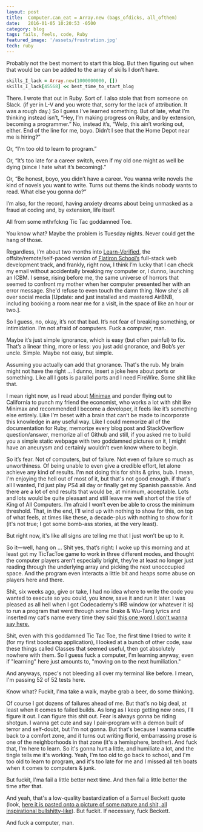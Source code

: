 ```yaml
---
layout: post
title:  Computer.can_eat = Array.new (bags_ofdicks, all_ofthem)
date:   2016-01-05 10:20:53 -0500
category: blog
tags: fails, feels, code, Ruby
featured_image: '/assets/frustration.jpg'
tech: ruby
---
```


Probably not the best moment to start this blog. But then figuring out when that would be can be added to the array of skills I don’t have. 

```ruby
skills_I_lack = Array.new(1000000000, [])  
skills_I_lack[45568] << best_time_to_start_blog
```

There. I wrote that out in Ruby. Sort of. I also stole that from someone on Slack. (if yer in L-V and you wrote that, sorry for the lack of attribution. It was a rough day.) So I guess I’ve learned something. But of late, what I’m thinking instead isn’t, “Hey, I’m making progress on Ruby, and by extension, becoming a programmer.” No, instead it’s, “Welp, this ain’t working out, either. End of the line for me, boyo. Didn’t I see that the Home Depot near me is hiring?”

Or, “I’m too old to learn to program.” 

Or, “It’s too late for a career switch, even if my old one might as well be dying (since I hate what it’s becoming).”

Or, “Be honest, boyo, you didn’t have a career. You wanna write novels the kind of novels you want to write. Turns out thems the kinds nobody wants to read. What else you gonna do?”

I’m also, for the record, having anxiety dreams about being unmasked as a fraud at coding and, by extension, life itself. 

All from some mthrfckng Tic Tac goddamned Toe. 

You know what? Maybe the problem is Tuesday nights. Never could get the hang of those. 

Regardless, I’m about two months into <a href="http://learn.co">Learn-Verified</a>, the offsite/remote/self-paced version of <a href="http://flatironschool.com">Flatiron School’s</a> full-stack web development track, and frankly, right now, I think I’m lucky that I can check my email without accidentally breaking my computer or, I dunno, launching an ICBM. I sense, rising before me, the same universe of horrors that seemed to confront my mother when her computer presented her with an error message. She'd refuse to even touch the damn thing. Now she's all over social media [Update: and just installed and mastered AirBNB, including booking a room near me for a visit, in the space of like an hour or two.].

So I guess, no, okay, it’s not that bad. It’s not fear of breaking something, or intimidation. I’m not afraid of computers. Fuck a computer, man. 

Maybe it’s just simple ignorance, which is easy (but often painful) to fix. That’s a linear thing, more or less: you just add gnorance, and Bob’s yer uncle. Simple. Maybe not easy, but simple. 

Assuming you actually can add that gnorance. That's the rub. My brain might not have the right ... I dunno, insert a joke here about ports or something. Like all I gots is parallel ports and I need FireWire. Some shit like that. 

I mean right now, as I read about <a href="https://en.wikipedia.org/wiki/Minimax">Minimax</a> and ponder flying out to California to punch my friend the economist, who works a lot with shit like Minimax and recommended I become a developer, it feels like it’s something else entirely. Like I’m beset with a brain that can’t be made to incorporate this knowledge in any useful way. Like I could memorize all of the documentation for Ruby, memorize every blog post and StackOverflow question/answer, memorize all of Github and still, if you asked me to build you a simple static webpage with two goddamned pictures on it, I might have an aneurysm and certainly wouldn’t even know where to begin. 

So it’s fear. Not of computers, but of failure. Not even of failure so much as unworthiness. Of being unable to even give a credible effort, let alone achieve any kind of results. I'm not doing this for shits & grins, bub. I mean, I'm enjoying the hell out of most of it, but that's not good enough. if that's all I wanted, I'd just play PS4 all day or finally get my Spanish passable. And there are a lot of end results that would be, at minimum, acceptable. Lots and lots would be quite pleasant and still leave me well short of the title of King of All Computers. I’m afraid I won’t even be able to cross the minimum threshold. That, in the end, I’ll wind up with nothing to show for this, on top of what feels, at times like these, a decade-plus with nothing to show for it (it's not true; I got some bomb-ass stories, at the very least). 

But right now, it's like all signs are telling me that I just won’t be up to it. 

So it—well, hang on … Shit yes, that’s right: I woke up this morning and at least got my TicTacToe game to work in three different modes, and thought the computer players aren’t especially bright, they’re at least no longer just reading through the underlying array and picking the next unocccupied space. And the program even interacts a little bit and heaps some abuse on players here and there. 

Shit, six weeks ago, give or take, I had no idea where to write the code you wanted to execute so you could, you know, save it and run it later. I was pleased as all hell when I got Codecademy's IRB window (or whatever it is) to run a program that went through some Drake & Wu-Tang lyrics and inserted my cat's name every time they said <a href="https://youtu.be/dF1NUposXVQ">this one word I don't wanna say here.</a> 

Shit, even with this goddamned Tic Tac Toe, the first time I tried to write it (for my first bootcamp application), I looked at a bunch of other code, saw these things called Classes that seemed useful, then got absolutely nowhere with them. So I guess fuck a computer, I'm learning anyway, even if "learning" here just amounts to, "moving on to the next humiliation."

And anyways, rspec's not bleeding all over my terminal like before. I mean, I'm passing 52 of 52 tests here. 

Know what? Fuckit, I'ma take a walk, maybe grab a beer, do some thinking. 

Of course I got dozens of failures ahead of me. But that's no big deal, at least when it comes to failed builds. As long as I keep getting new ones, I'll figure it out. I can figure this shit out. Fear is always gonna be riding shotgun. I wanna get cute and say I pair-program with a demon built of terror and self-doubt, but I'm not gonna. But that's because I wanna scuttle back to a comfort zone, and it turns out writing florid, embarrassing prose is one of the neighborhoods in that zone (it's a hemisphere, brother).
And fuck that, I'm here to learn. So it's gonna hurt a little, and humiliate a lot, and the tingle tells me it's working. Yeah, I'm too old to go back to school, and I'm too old to learn to program, and it's too late for me and I missed all teh boats when it comes to computers & junk. 

But fuckit, I'ma fail a little better next time. And then fail a little better the time after that.

And yeah, that's a low-quality bastardization of a Samuel Beckett quote (look, <a href="http://www.brainyquote.com/quotes/quotes/s/samuelbeck121335.html">here it is pasted onto a picture of some nature and shit, all inspirational bullshitty-like</a>). But fuckit. If necessary, fuck Beckett.   

And fuck a computer, man. 
